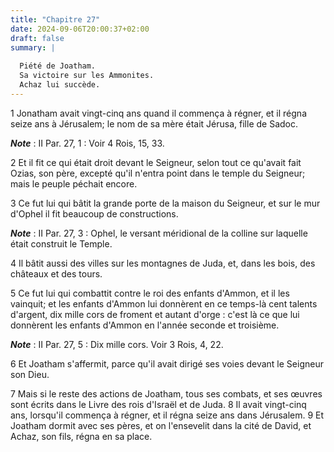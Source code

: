 ```yaml
---
title: "Chapitre 27"
date: 2024-09-06T20:00:37+02:00
draft: false
summary: |
  
  Piété de Joatham.
  Sa victoire sur les Ammonites.
  Achaz lui succède.
---
```



1 Jonatham avait vingt-cinq ans quand il commença à régner, et il régna seize ans à Jérusalem; le nom de sa mère était Jérusa, fille de Sadoc.

***Note*** :  II Par. 27, 1 : Voir 4 Rois, 15, 33.

2 Et il fit ce qui était droit devant le Seigneur, selon tout ce qu'avait fait Ozias, son père, excepté qu'il n'entra point dans le temple du Seigneur; mais le peuple péchait encore.


3 Ce fut lui qui bâtit la grande porte de la maison du Seigneur, et sur le mur d'Ophel il fit beaucoup de constructions.

***Note*** :  II Par. 27, 3 : Ophel, le versant méridional de la colline sur laquelle était construit le Temple.

4 Il bâtit aussi des villes sur les montagnes de Juda, et, dans les bois, des châteaux et des tours.


5 Ce fut lui qui combattit contre le roi des enfants d'Ammon, et il les vainquit; et les enfants d'Ammon lui donnèrent en ce temps-là cent talents d'argent, dix mille cors de froment et autant d'orge : c'est là ce que lui donnèrent les enfants d'Ammon en l'année seconde et troisième.

***Note*** :  II Par. 27, 5 : Dix mille cors. Voir 3 Rois, 4, 22.

6 Et Joatham s'affermit, parce qu'il avait dirigé ses voies devant le Seigneur son Dieu.


7 Mais si le reste des actions de Joatham, tous ses combats, et ses œuvres sont écrits dans le Livre des rois d'Israël et de Juda. 8 Il avait vingt-cinq ans, lorsqu'il commença à régner, et il régna seize ans dans Jérusalem. 9 Et Joatham dormit avec ses pères, et on l'ensevelit dans la cité de David, et Achaz, son fils, régna en sa place.

